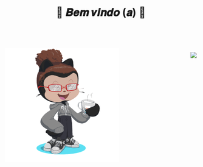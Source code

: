   <body>
  <h1 align="center">🌼 𝑩𝒆𝒎 𝒗𝒊𝒏𝒅𝒐 (𝒂) 🌼</h1>
  <br>
  <div>

  <a href="https://github.com/RafaelaStos">
    
 <h1 align="right"><img height="300em" src="https://github.com/RafaelaStos/RafaelaStos/blob/main/.github/workflows/octocat-1710955137040-Photoroom.png-Photoroom.png?raw=true)"
 
   <h1 align="left"> <img height="180em" src="https://github-readme-stats.vercel.app/api/top-langs/?username=RafaelaStos&layout=compact&hide_border=true&title_color=00bfbf&text_color=00bfbf&bg_color=0d1117" style="max-width: 100%;">




